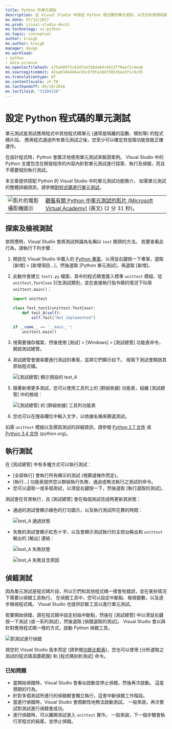 ```yaml
---
title: Python 的單元測試
description: 在 Visual Studio 中設定 Python 程式碼的單元測試，以充分利用測試總管的功能來探索、執行和偵錯測試。
ms.date: 07/13/2017
ms.prod: visual-studio-dev15
ms.technology: vs-python
ms.topic: conceptual
author: kraigb
ms.author: kraigb
manager: douge
ms.workload:
- python
- data-science
ms.openlocfilehash: e75a689f3c03d7ad358da6dc9413f70aaf2c4eab
ms.sourcegitcommit: 42ea834b446ac65c679fa1043f853bea5f1c9c95
ms.translationtype: HT
ms.contentlocale: zh-TW
ms.lasthandoff: 04/19/2018
ms.locfileid: "31584158"
---
```

# <a name="setting-up-unit-testing-for-python-code"></a>設定 Python 程式碼的單元測試

單元測試是測試應用程式中其他程式碼單元 (通常是隔離的函數、類別等) 的程式碼片段。 應用程式通過所有單元測試之後，您至少可以確定其低階功能皆能正確運作。

在設計程式時，Python 會廣泛地使用單元測試來驗證案例。 Visual Studio 中的 Python 支援包含在開發程序的內容內針對單元測試進行探索、執行及偵錯，而且不需要個別執行測試。

本文章提供搭配 Python 的 Visual Studio 中的單元測試功能簡介。 如需單元測試的整體詳細資訊，請參閱[對程式碼進行單元測試](../test/unit-test-your-code.md)。

|   |   |
|---|---|
| ![影片的電影攝影機圖示](../install/media/video-icon.png "觀看影片") | [ 觀看有關 Python 中單元測試的影片 (Microsoft Virtual Academy)](https://mva.microsoft.com/en-US/training-courses-embed/python-tools-for-visual-studio-2017-18121/Video-Testing-Python-hb46k6LWE_405918567) \(英文\) (2 分 31 秒)。 |

## <a name="discovering-and-viewing-tests"></a>探索及檢視測試

依照慣例，Visual Studio 會將測試辨識為名稱以 `test` 開頭的方法。 若要查看此行為，請執行下列步驟：

1. 開啟在 Visual Studio 中載入的 [Python 專案](managing-python-projects-in-visual-studio.md)，以滑鼠右鍵按一下專案，選取[新增] > [新增項目...]，然後選取 [Python 單元測試]，再選取 [新增]。

1. 此動作會建立 `test1.py` 檔案，其中的程式碼會匯入標準 `unittest` 模組、從 `unittest.TestCase` 衍生測試類別，並在直接執行指令碼的情況下叫用 `unittest.main()`：

    ```python
    import unittest

    class Test_test1(unittest.TestCase):
        def test_A(self):
            self.fail("Not implemented")

    if __name__ == '__main__':
        unittest.main()
    ```

1. 視需要儲存檔案，然後使用 [測試] > [Windows] > [測試總管] 功能表命令，開啟測試總管。

1. 測試總管會搜尋要進行測試的專案，並將它們顯示如下。 按兩下測試會開啟其原始程式檔。

    ![[測試總管] 顯示預設的 test_A](media/unit-test-A.png)

1. 隨著新增更多測試，您可以使用工具列上的 [群組依據] 功能表，組織 [測試總管] 中的檢視：

    ![[測試總管] 的 [群組依據] 工具列功能表](media/unit-test-group-menu.png)

1. 您也可以在搜尋欄位中輸入文字，以依據名稱來篩選測試。

如需 `unittest` 模組以及撰寫測試的詳細資訊，請參閱 [Python 2.7 文件](https://docs.python.org/2/library/unittest.html) 或 [Python 3.4 文件](https://docs.python.org/3/library/unittest.html) (python.org)。

## <a name="running-tests"></a>執行測試

在 [測試總管] 中有多種方式可以執行測試：

- [全部執行] 會執行所有顯示的測試 (視篩選條件而定)。
- [執行...] 功能表提供您以群組執行失敗、通過或無法執行之測試的命令。
- 您可以選取一或多個測試，以滑鼠右鍵按一下，然後選取 [執行選取的測試]。

測試會在背景執行，且 [測試總管] 會在每個測試完成時更新其狀態：

- 通過的測試會顯示綠色的打勾圖示，以及執行測試所花費的時間：

    ![test_A 通過狀態](media/unit-test-A-pass.png)

- 失敗的測試會顯示紅色十字，以及會顯示測試執行的主控台輸出和 `unittest` 輸出的 [輸出] 連結：

    ![test_A 失敗狀態](media/unit-test-A-fail.png)

    ![test_A 失敗且含原因](media/unit-test-A-fail-reason.png)

## <a name="debugging-tests"></a>偵錯測試

因為單元測試是程式碼片段，所以它們和其他程式碼一樣會有錯誤，並在某些情況下需要以偵錯工具執行。 在偵錯工具中，您可以設定中斷點、檢視變數，以及逐步檢視程式碼。 Visual Studio 也提供診斷工具以進行單元測試。

若要開始偵錯，請在程式碼中設定初始中斷點，然後在 [測試總管] 中以滑鼠右鍵按一下測試 (或一系列測試)，然後選取 [偵錯選取的測試]。 Visual Studio 會以與針對應用程式碼一樣的方式，啟動 Python 偵錯工具。

![對測試進行偵錯](media/unit-test-debugging.png)

視您的 Visual Studio 版本而定 (請參閱[功能比較表](overview-of-python-tools-for-visual-studio.md#features-matrix))，您也可以使用 [分析選取之測試的程式碼涵蓋範圍] 和 [程式碼剖析測試] 命令。

### <a name="known-issues"></a>已知問題

- 當開始偵錯時，Visual Studio 會看似啟動並停止偵錯，然後再次啟動。 這是預期的行為。
- 針對多個測試所進行的偵錯都會獨立執行，這會中斷偵錯工作階段。
- 當進行偵錯時，Visual Studio 會間歇性地無法啟動測試。 一般來說，再次嘗試對測試進行偵錯會成功。
- 進行偵錯時，可以離開測試進入 `unittest` 實作。 一般來說，下一個步驟會執行至程式的結尾，並停止偵錯。
